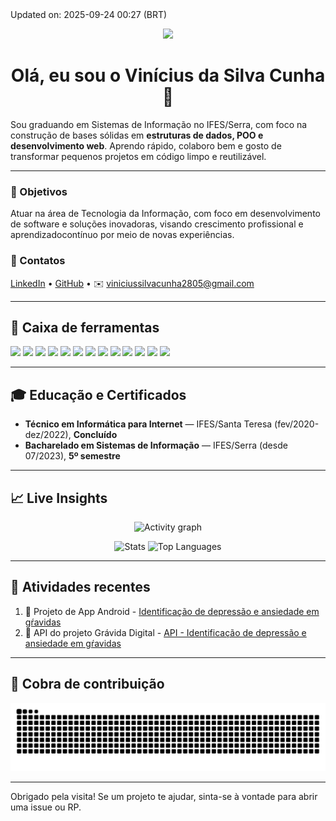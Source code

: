 <!-- This line is auto-edited by an Action -->
<!--UPDATE--> Updated on: 2025-09-24 00:27 (BRT)

<p align="center">
  <img src="https://readme-typing-svg.demolab.com?font=Fira+Code&size=22&pause=1200&center=true&vCenter=true&width=980&lines=SI+Undergrad+%40+IFES+Serra+(5+semestre);Full-Stack+Internship+Track;HTML+%2F+CSS+%2F+JavaScript+%2F+Java+%2F+SQL+%2F+Python+%2F+Typescript+%2F+AWS" />
</p>

<h1 align="center">Olá, eu sou o <b>Vinícius da Silva Cunha</b> 👋</h1>

Sou graduando em Sistemas de Informação no IFES/Serra, com foco na construção de bases sólidas em **estruturas de dados, POO e desenvolvimento web**.
Aprendo rápido, colaboro bem e gosto de transformar pequenos projetos em código limpo e reutilizável.

---

### 🎯 Objetivos
Atuar na área de Tecnologia da Informação, com foco em desenvolvimento de software e 
soluções inovadoras, visando crescimento profissional e aprendizadocontínuo por meio 
de novas experiências.

### 🔗 Contatos
[LinkedIn](https://www.linkedin.com/in/vinicius-da-silva-cunha-b82a2b1b3/) • [GitHub](https://github.com/ViniciusCunha2805) • ✉️ viniciussilvacunha2805@gmail.com

---

## 🧰 Caixa de ferramentas
<p>
  <img height="28" src="https://img.shields.io/badge/Java-007396?logo=java&logoColor=white"/>
  <img height="28" src="https://img.shields.io/badge/JavaScript-F7DF1E?logo=javascript&logoColor=000"/>
  <img height="28" src="https://img.shields.io/badge/TypeScript-3178C6?logo=typescript&logoColor=white"/>
  <img height="28" src="https://img.shields.io/badge/Python-3776AB?logo=python&logoColor=white"/>
  <img height="28" src="https://img.shields.io/badge/C%23-239120?logo=csharp&logoColor=white"/>
  <img height="28" src="https://img.shields.io/badge/HTML5-E34F26?logo=html5&logoColor=white"/>
  <img height="28" src="https://img.shields.io/badge/CSS3-1572B6?logo=css3&logoColor=white"/>
  <img height="28" src="https://img.shields.io/badge/SQL-336791?logo=postgresql&logoColor=white"/>
  <img height="28" src="https://img.shields.io/badge/AWS-(basics)-232F3E?logo=amazonaws&logoColor=white"/>
  <img height="28" src="https://img.shields.io/badge/Git-F05032?logo=git&logoColor=white"/>
  <img height="28" src="https://img.shields.io/badge/GitHub-181717?logo=github&logoColor=white"/>
  <img height="28" src="https://img.shields.io/badge/Linux-000000?logo=linux&logoColor=white"/>
  <img height="28" src="https://img.shields.io/badge/Windows-0078D6?logo=windows&logoColor=white"/>
</p>

---

## 🎓 Educação e Certificados
- **Técnico em Informática para Internet** — IFES/Santa Teresa (fev/2020-dez/2022), **Concluído** 
- **Bacharelado em Sistemas de Informação** — IFES/Serra (desde 07/2023), **5º semestre**

---

## 📈 Live Insights
<p align="center">
  <img src="https://github-readme-activity-graph.vercel.app/graph?username=ViniciusCunha2805&theme=github-dark&hide_border=true" alt="Activity graph"/>
</p>

<p align="center">
  <img src="https://github-readme-stats.vercel.app/api?username=ViniciusCunha2805&show_icons=true&theme=github_dark&hide_border=true&include_all_commits=true&count_private=true" alt="Stats"/>
  <img src="https://github-readme-stats.vercel.app/api/top-langs/?username=ViniciusCunha2805&layout=compact&langs_count=8&theme=github_dark&hide_border=true" alt="Top Languages"/>
</p>

<!--
## 🏆 Trophies
<p align="center">
  <img src="https://github-profile-trophy.vercel.app/?username=ViniciusCunha2805&theme=onedark&no-frame=true&no-bg=true&row=1&column=6" alt="Trophies"/>
</p>
-->

---

## 🔔 Atividades recentes
<!--START_SECTION:activity-->
1. 💪 Projeto de App Android - [Identificação de depressão e ansiedade em gŕavidas](https://github.com/ViniciusCunha2805/identificacao_ansiedade_e_depressao_por_analise_facial.git)
2. 💪 API do projeto Grávida Digital - [API - Identificação de depressão e ansiedade em gŕavidas](https://github.com/ViniciusCunha2805/api_identificacao_ansiedade_e_depressao_por_analise_facial.git)
<!--END_SECTION:activity-->

---

## 🐍 Cobra de contribuição
![snake](https://github.com/ViniciusCunha2805/ViniciusCunha2805/blob/output/snake-dark.svg)

---

Obrigado pela visita! Se um projeto te ajudar, sinta-se à vontade para abrir uma issue ou RP.
